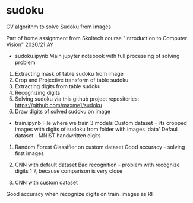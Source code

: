 # sudoku
CV algorithm to solve Sudoku from images


Part of home assignment from Skoltech course "Introduction to Computer Vision" 2020/21 AY


- sudoku.ipynb 
Main jupyter notebook with full processing of solving problem
1) Extracting mask of table sudoku from image
2) Crop and Projective transform of table sudoku
3) Extracting digits from table sudoku
4) Recognizing digits
5) Solving sudoku via this github project repositories: https://github.com/maxme1/sudoku
6) Draw digits of solved sudoku on image


- train.ipynb
File where we train 3 models
Custom dataset = its cropped images with digits of sudoku from folder with images 'data'
Defaul dataset - MNIST handwritten digits
1) Random Forest Classifier on custom dataset
Good accuracy - solving first images

2) CNN with default dataset
Bad recognition - problem with recognize digits 1 7, because comparison is very close

3) CNN with custom dataset

Good accuracy when recognize digits on train_images as RF